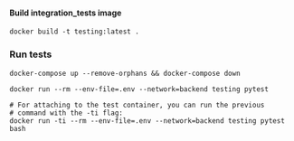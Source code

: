#### Build integration_tests image

    docker build -t testing:latest .

### Run tests
    docker-compose up --remove-orphans && docker-compose down

    docker run --rm --env-file=.env --network=backend testing pytest

    # For attaching to the test container, you can run the previous
    # command with the -ti flag:
    docker run -ti --rm --env-file=.env --network=backend testing pytest bash


